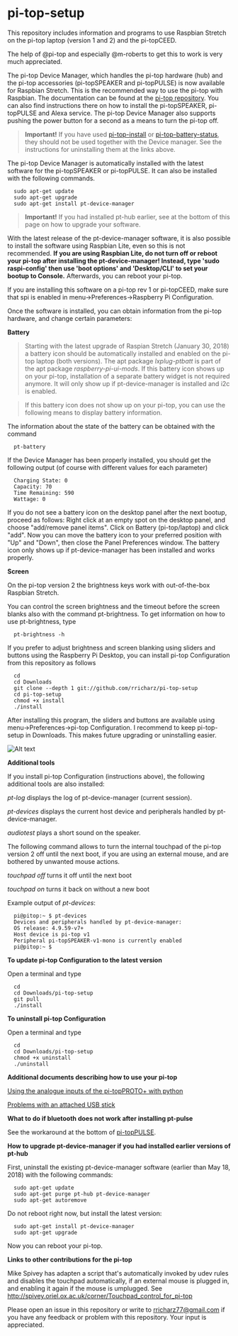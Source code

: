 # pi-top-setup

This repository includes information and programs to use Raspbian Stretch on the pi-top laptop
(version 1 and 2) and the pi-topCEED.

The help of @pi-top and especially @m-roberts to get this to work is very much appreciated.

The pi-top Device Manager, which handles the pi-top hardware (hub) and the pi-top accessories
(pi-topSPEAKER and pi-topPULSE) is now available for Raspbian Stretch. This is the recommended
way to use the pi-top with Raspbian. The documentation can be found at the
[pi-top repository](http:github.com/pi-top). You can also find instructions there on how to install
the pi-topSPEAKER, pi-topPULSE and Alexa service. The pi-top Device Manager
also supports pushing the power button for a second as a means to turn the pi-top off.

> **Important!**
> If you have used
> [pi-top-install](http:github.com/rricharz/pi-top-install) or
> [pi-top-battery-status](http:github.com/rricharz/pi-top-battery-status),
> they should not be used together with the
> Device manager. See the instructions for uninstalling them at the links above.

The pi-top Device Manager is automatically installed with the latest software for the pi-topSPEAKER or
pi-topPULSE. It can also be installed with the following commands.
 
```
  sudo apt-get update
  sudo apt-get upgrade
  sudo apt-get install pt-device-manager
```

> **Important!**
> If you had installed pt-hub earlier, see at the bottom of this page on how to upgrade your software.

With the latest release of the pt-device-manager software, it is also possible to install
the software using Raspbian Lite, even so this is not recommended.
**If you are using Raspbian Lite, do not turn off or
reboot your pi-top after installing the pt-device-manager! Instead, type 'sudo raspi-config'
then use 'boot options' and 'Desktop/CLI' to set your bootup to Console.** Afterwards, you
can reboot your pi-top.

If you are installing this software on a pi-top rev 1 or pi-topCEED, make sure that spi
is enabled in menu->Preferences->Raspberry Pi Configuration.

Once the software is installed, you can obtain information from the pi-top hardware, and change
certain parameters:


**Battery**

>Starting with the latest upgrade of Raspian Stretch (January 30, 2018) a battery icon
>should be automatically installed and enabled on the pi-top laptop (both versions).
>The apt package *lxplug-ptbatt* is part of the apt package *raspberry-pi-ui-mods*.
>If this battery icon shows up on your pi-top, installation of a separate battery widget
>is not required anymore. It will only show up if pt-device-manager is installed
>and i2c is enabled.

>If this battery icon does not show up on your pi-top, you can use the following means to
>display battery information.

The information about the state of the battery can be obtained with the command

```
  pt-battery
``` 

If the Device Manager has been properly installed, you should get the following output (of course with different values
for each parameter)

```
  Charging State: 0
  Capacity: 70
  Time Remaining: 590
  Wattage: 0
```

If you do not see a battery icon on the desktop panel after the next bootup, proceed as follows:
Right click at an empty spot on the desktop panel, and choose "add/remove panel items". Click on
Battery (pi-top/laptop) and click "add". Now you can move the battery icon to your preferred
position with "Up" and "Down", then close the Panel Preferences window. The battery icon only
shows up if pt-device-manager has been installed and works properly.


**Screen**

On the pi-top version 2 the brightness keys work with out-of-the-box Raspbian Stretch.

You can control the screen brightness and the timeout before the screen blanks also with
the command pt-brightness. To get information on how to use pt-brightness, type

```
  pt-brightness -h
``` 

If you prefer to adjust brightness and screen blanking using sliders and buttons using
the Raspberry Pi Desktop, you can install pi-top Configuration from this repository as follows

```
  cd
  cd Downloads
  git clone --depth 1 git://github.com/rricharz/pi-top-setup
  cd pi-top-setup
  chmod +x install
  ./install 
```

After installing this program, the sliders and buttons are available using
menu->Preferences->pi-top Configuration. I recommend to keep pi-top-setup in
Downloads. This makes future upgrading or uninstalling easier.

![Alt text](config.png?raw=true "menu item")


**Additional tools**

If you install pi-top Configuration (instructions above), the following additional
tools are also installed: 

*pt-log* displays the log of pt-device-manager (current session).

*pt-devices* displays the current host device and peripherals handled by
pt-device-manager.

*audiotest* plays a short sound on the speaker.

The following command allows to turn the internal touchpad of the pi-top
version 2 off until the next boot, if you are using an external mouse, and are
bothered by unwanted mouse actions.

*touchpad off* turns it off until the next boot

*touchpad on* turns it back on without a new boot

Example output of *pt-devices*:
```
  pi@pitop:~ $ pt-devices
  Devices and peripherals handled by pt-device-manager:
  OS release: 4.9.59-v7+
  Host device is pi-top v1
  Peripheral pi-topSPEAKER-v1-mono is currently enabled
  pi@pitop:~ $
```

**To update pi-top Configuration to the latest version**

Open a terminal and type

```
  cd
  cd Downloads/pi-top-setup
  git pull
  ./install
```


**To uninstall pi-top Configuration**

Open a terminal and type

```
  cd
  cd Downloads/pi-top-setup
  chmod +x uninstall
  ./uninstall
```


**Additional documents describing how to use your pi-top**

[Using the analogue inputs of the pi-topPROTO+ with python](http:github.com/rricharz/pi-top-setup/blob/master/documents/ProtoPlus.pdf)

[Problems with an attached USB stick](http:github.com/rricharz/pi-top-setup/blob/master/documents/use_of_usb_stick.txt)



**What to do if bluetooth does not work after installing pt-pulse**

See the workaround at the bottom of [pi-topPULSE](https://github.com/pi-top/pi-topPULSE).


**How to upgrade pt-device-manager if you had installed earlier versions of pt-hub**

First, uninstall the existing pt-device-manager software (earlier than May 18, 2018)
with the following commands:
```
  sudo apt-get update
  sudo apt-get purge pt-hub pt-device-manager
  sudo apt-get autoremove
```

Do not reboot right now, but install the latest version:
```
  sudo apt-get install pt-device-manager
  sudo apt-get upgrade
```

Now you can reboot your pi-top.


**Links to other contributions for the pi-top**

Mike Spivey has adapten a script that's automatically invoked by udev rules and disables the touchpad automatically,
if an external mouse is plugged in, and enabling it again if the mouse is umplugged.
See http://spivey.oriel.ox.ac.uk/corner/Touchpad_control_for_pi-top


Please open an issue in this repository or write to rricharz77@gmail.com if you have any feedback
or problem with this repository. Your input is appreciated.